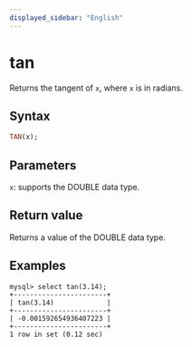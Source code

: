 ```yaml
---
displayed_sidebar: "English"
---
```


# tan



Returns the tangent of `x`, where `x` is in radians.

## Syntax

```Haskell
TAN(x);
```

## Parameters

`x`: supports the DOUBLE data type.

## Return value

Returns a value of the DOUBLE data type.

## Examples

```Plain
mysql> select tan(3.14);
+-----------------------+
| tan(3.14)             |
+-----------------------+
| -0.001592654936407223 |
+-----------------------+
1 row in set (0.12 sec)
```
